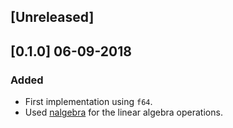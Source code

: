 ## [Unreleased]

## [0.1.0] 06-09-2018

### Added
* First implementation using `f64`.
* Used [nalgebra](https://github.com/rustsim/nalgebra) for the linear algebra operations. 
